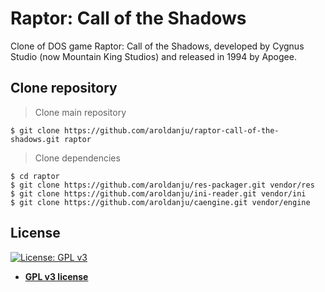 # Raptor: Call of the Shadows
Clone of DOS game Raptor: Call of the Shadows, developed by Cygnus Studio (now Mountain King Studios) and released in 1994 by Apogee.

## Clone repository
> Clone main repository
```shell
$ git clone https://github.com/aroldanju/raptor-call-of-the-shadows.git raptor
```

> Clone dependencies
```shell
$ cd raptor
$ git clone https://github.com/aroldanju/res-packager.git vendor/res
$ git clone https://github.com/aroldanju/ini-reader.git vendor/ini
$ git clone https://github.com/aroldanju/caengine.git vendor/engine
```

## License

[![License: GPL v3](https://img.shields.io/badge/License-GPLv3-blue.svg)](https://www.gnu.org/licenses/gpl-3.0)

- **[GPL v3 license](https://opensource.org/licenses/GPL-3.0)**
